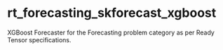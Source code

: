 # rt_forecasting_skforecast_xgboost
XGBoost Forecaster for the Forecasting problem category as per Ready Tensor specifications.

